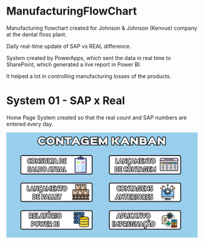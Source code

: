 # ManufacturingFlowChart

Manufacturing flowchart created for Johnson & Johnson (Kenvue) company at the dental floss plant.

Daily real-time update of SAP vs REAL difference.

System created by PowerApps, which sent the data in real time to SharePoint, which generated a live report in Power BI.

It helped a lot in controlling manufacturing losses of the products.

# System 01 - SAP x Real

Home Page
System created so that the real count and SAP numbers are entered every day. 

![homepage](Captura%20de%20tela%202024-04-22%20152251.png)







